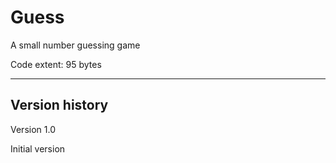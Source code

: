 # Guess
A small number guessing game

Code extent: 95 bytes

-----

Version history
---------------

Version 1.0

Initial version

